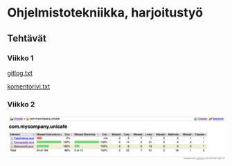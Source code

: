 # Ohjelmistotekniikka, harjoitustyö

## Tehtävät

### Viikko 1
[gitlog.txt](https://github.com/yusifsalam/ot-harjoitustyo/blob/master/laskarit/viikko1/gitlog.txt)

[komentorivi.txt](https://github.com/yusifsalam/ot-harjoitustyo/blob/master/laskarit/viikko1/komentorivi.txt)

### Viikko 2
![unicafe testikattavuus](https://raw.githubusercontent.com/yusifsalam/ot-harjoitustyo/master/laskarit/viikko2/unicafe_testit.png)
